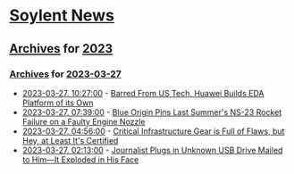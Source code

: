 # [Soylent News](../../../README.md)

## [Archives](../../index.md) for [2023](../index.md)

### [Archives](../../index.md) for [2023-03-27](index.md)

* [2023-03-27, 10:27:00](https://soylentnews.org/article.pl?sid=23/03/25/1840246&from=rss) - [Barred From US Tech, Huawei Builds EDA Platform of its Own](https://soylentnews.org/article.pl?sid=23/03/25/1840246&from=rss)
* [2023-03-27, 07:39:00](https://soylentnews.org/article.pl?sid=23/03/25/1830205&from=rss) - [Blue Origin Pins Last Summer's NS-23 Rocket Failure on a Faulty Engine Nozzle](https://soylentnews.org/article.pl?sid=23/03/25/1830205&from=rss)
* [2023-03-27, 04:56:00](https://soylentnews.org/article.pl?sid=23/03/25/1637225&from=rss) - [Critical Infrastructure Gear is Full of Flaws, but Hey, at Least It's Certified](https://soylentnews.org/article.pl?sid=23/03/25/1637225&from=rss)
* [2023-03-27, 02:13:00](https://soylentnews.org/article.pl?sid=23/03/25/1634209&from=rss) - [Journalist Plugs in Unknown USB Drive Mailed to Him—It Exploded in His Face](https://soylentnews.org/article.pl?sid=23/03/25/1634209&from=rss)
